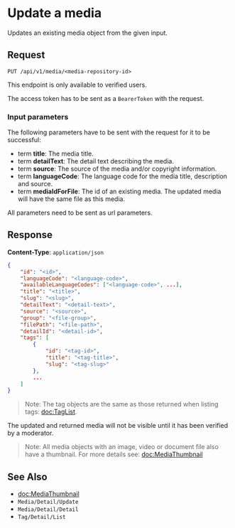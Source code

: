 # Update a media

Updates an existing media object from the given input.

## Request

    PUT /api/v1/media/<media-repository-id>

This endpoint is only available to verified users.

The access token has to be sent as a `BearerToken` with the request.

### Input parameters

The following parameters have to be sent with the request for it to be successful:

- term **title**: The media title.
- term **detailText**: The detail text describing the media.
- term **source**: The source of the media and/or copyright information.
- term **languageCode**: The language code for the media title, description and source. 
- term **mediaIdForFile**: The id of an existing media. The updated media will have the same file as this media.

All parameters need to be sent as url parameters.

## Response

**Content-Type**: `application/json`

```json
{
    "id": "<id>",
    "languageCode": "<language-code>",
    "availableLanguageCodes": ["<language-code>", ...],
    "title": "<title>",
    "slug": "<slug>",
    "detailText": "<detail-text>",
    "source": "<source>",
    "group": "<file-group>",
    "filePath": "<file-path>",
    "detailId": "<detail-id>",
    "tags": [
        {
            "id": "<tag-id>",
            "title": "<tag-title>",
            "slug": "<tag-slug>"
        },
        ...
    ]
}
```

> Note: The tag objects are the same as those returned when listing tags: <doc:TagList>.

The updated and returned media will not be visible until it has been verified by a moderator.

> Note: All media objects with an image, video or document file also have a thumbnail. For more details see: <doc:MediaThumbnail>

## See Also

* <doc:MediaThumbnail>
* ``Media/Detail/Update``
* ``Media/Detail/Detail``
* ``Tag/Detail/List``
